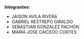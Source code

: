 **Integrantes:**  


- JAISON AVILA RIVERA
- GABRIEL RESTREPO GIRALDO
- SEBASTIAN GONZALEZ PACHÓN
- MARIA JOSE CAICEDO CORTES
